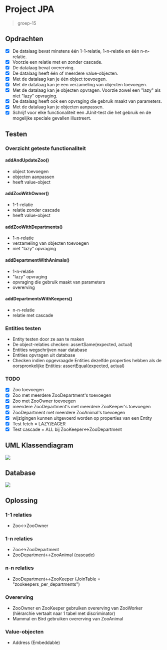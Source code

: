 # Project JPA
> groep-15

## Opdrachten
- [x] De datalaag bevat minstens één 1-1-relatie, 1-n-relatie en één n-n-relatie.
- [x] Voorzie een relatie met en zonder cascade.
- [x] De datalaag bevat overerving.
- [x] De datalaag heeft één of meerdere value-objecten.
- [x] Met de datalaag kan je één object toevoegen.
- [x] Met de datalaag kan je een verzameling van objecten toevoegen.
- [x] Met de datalaag kan je objecten opvragen. Voorzie zowel een "lazy" als niet "lazy" opvraging.
- [x] De datalaag heeft ook een opvraging die gebruik maakt van parameters.
- [x] Met de datalaag kan je objecten aanpassen.
- [x] Schrijf voor elke functionaliteit een JUnit-test die het gebruik en de mogelijke speciale gevallen illustreert.

## Testen
### Overzicht geteste functionaliteit
#### addAndUpdateZoo()
- object toevoegen
- objecten aanpassen
- heeft value-object

#### addZooWithOwner()
- 1-1-relatie
- relatie zonder cascade
- heeft value-object

#### addZooWithDepartments()
- 1-n-relatie
- verzameling van objecten toevoegen
- niet "lazy" opvraging

#### addDepartmentWithAnimals()
- 1-n-relatie
- "lazy" opvraging
- opvraging die gebruik maakt van parameters
- overerving

#### addDepartmentsWithKeepers()
- n-n-relatie
- relatie met cascade

### Entities testen
- Entity testen door ze aan te maken
- De object-relaties checken: assertSame(expected, actual)
- Entities wegschrijven naar database
- Entities opvragen uit database
- Checken indien opgevraagde Entities dezelfde properties hebben als de oorspronkelijke Entities: assertEqual(expected, actual)

### TODO
- [x] Zoo toevoegen
- [x] Zoo met meerdere ZooDepartment's toevoegen
- [x] Zoo met ZooOwner toevoegen
- [x] meerdere ZooDepartment's met meerdere ZooKeeper's toevoegen
- [x] ZooDepartment met meerdere ZooAnimal's toevoegen
- [x] wijzigingen kunnen uitgevoerd worden op properties van een Entity
- [x] Test fetch = LAZY/EAGER
- [x] Test cascade = ALL bij ZooKeeper<->ZooDepartment

## UML Klassendiagram
![](https://i.imgur.com/U0eBWji.png)

## Database
![](https://i.imgur.com/uHRi10e.png)

## Oplossing
### 1-1 relaties
- Zoo<->ZooOwner
### 1-n relaties
- Zoo<->ZooDepartment
- ZooDepartment<->ZooAnimal (cascade)
### n-n relaties
- ZooDepartment<->ZooKeeper (JoinTable = "zookeepers_per_departments")
### Overerving 
- ZooOwner en ZooKeeper gebruiken overerving van ZooWorker (hiërarchie vertaalt naar 1 tabel met discriminator)
- Mammal en Bird gebruiken overerving van ZooAnimal
### Value-objecten
- Address (Embeddable)